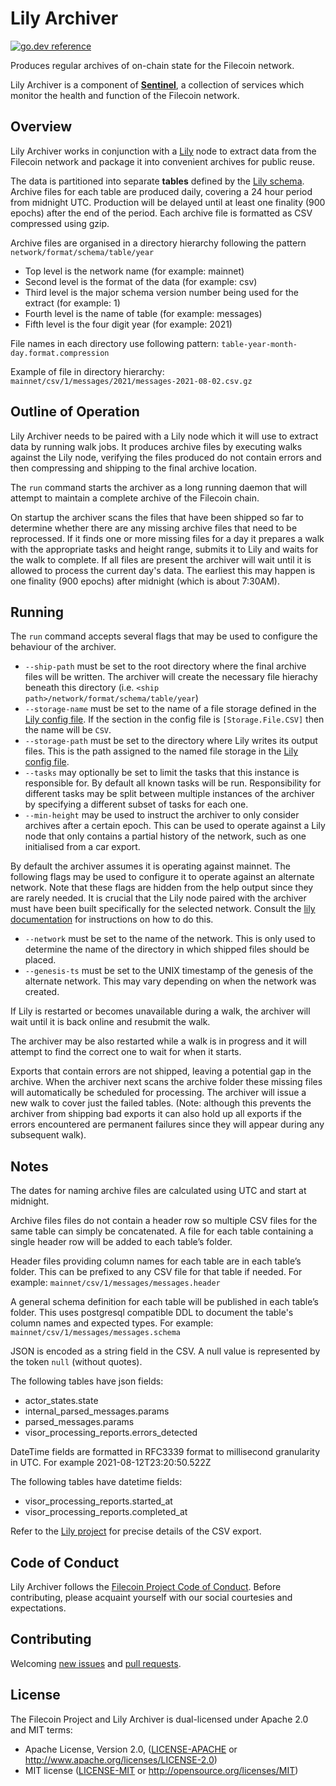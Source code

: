 # Lily Archiver
[![go.dev reference](https://img.shields.io/badge/go.dev-reference-007d9c?logo=go&logoColor=white&style=flat-square)](https://pkg.go.dev/github.com/filecoin-project/lily-archiver)

Produces regular archives of on-chain state for the Filecoin network.

Lily Archiver is a component of [**Sentinel**](https://github.com/filecoin-project/sentinel), a collection of services which monitor the health and function of the Filecoin network. 


## Overview

Lily Archiver works in conjunction with a [Lily](https://github.com/filecoin-project/lily) node to extract data from the Filecoin network and package it into convenient archives for public reuse.

The data is partitioned into separate **tables** defined by the [Lily schema](https://github.com/filecoin-project/lily/tree/master/schemas).
Archive files for each table are produced daily, covering a 24 hour period from midnight UTC. 
Production will be delayed until at least one finality (900 epochs) after the end of the period. 
Each archive file is formatted as CSV compressed using gzip.

Archive files are organised in a directory hierarchy following the pattern `network/format/schema/table/year`

 - Top level is the network name (for example: mainnet)
 - Second level is the format of the data (for example: csv)
 - Third level is the major schema version number being used for the extract (for example: 1)
 - Fourth level is the name of table (for example: messages)
 - Fifth level is the four digit year (for example: 2021)

File names in each directory use following pattern: `table-year-month-day.format.compression`

Example of file in directory hierarchy: `mainnet/csv/1/messages/2021/messages-2021-08-02.csv.gz`

## Outline of Operation

Lily Archiver needs to be paired with a Lily node which it will use to extract data by running walk jobs.
It produces archive files by executing walks against the Lily node, verifying the files produced do not contain errors and then compressing and shipping to the final archive location.

The `run` command starts the archiver as a long running daemon that will attempt to maintain a complete archive of the Filecoin chain.

On startup the archiver scans the files that have been shipped so far to determine whether there are any missing archive files that need to be reprocessed.
If it finds one or more missing files for a day it prepares a walk with the appropriate tasks and height range, submits it to Lily and waits for the walk to complete.
If all files are present the archiver will wait until it is allowed to process the current day's data. 
The earliest this may happen is one finality (900 epochs) after midnight (which is about 7:30AM).

## Running

The `run` command accepts several flags that may be used to configure the behaviour of the archiver.

 - `--ship-path` must be set to the root directory where the final archive files will be written. The archiver will create the necessary file hierachy beneath this directory (i.e. `<ship path>/network/format/schema/table/year`)
 - `--storage-name` must be set to the name of a file storage defined in the [Lily config file](https://lilium.sh/lily/setup.html#storage-definitions). If the section in the config file is `[Storage.File.CSV]` then the name will be `CSV`.
 - `--storage-path` must be set to the directory where Lily writes its output files. This is the path assigned to the named file storage in the [Lily config file](https://lilium.sh/lily/setup.html#storage-definitions).
 - `--tasks` may optionally be set to limit the tasks that this instance is responsible for. By default all known tasks will be run. Responsibility for different tasks may be split between multiple instances of the archiver by specifying a different subset of tasks for each one.
 - `--min-height` may be used to instruct the archiver to only consider archives after a certain epoch. This can be used to operate against a Lily node that only contains a partial history of the network, such as one initialised from a car export.

By default the archiver assumes it is operating against mainnet. The following flags may be used to configure it to operate against an alternate network. Note that these flags are hidden from the help output since they are rarely needed.
It is crucial that the Lily node paired with the archiver must have been built specifically for the selected network. Consult the [lily documentation](https://lilium.sh/lily/setup.html#build) for instructions on how to do this. 

 - `--network` must be set to the name of the network. This is only used to determine the name of the directory in which shipped files should be placed.
 - `--genesis-ts` must be set to the UNIX timestamp of the genesis of the alternate network. This may vary depending on when the network was created. 

If Lily is restarted or becomes unavailable during a walk, the archiver will wait until it is back online and resubmit the walk.

The archiver may be also restarted while a walk is in progress and it will attempt to find the correct one to wait for when it starts.

Exports that contain errors are not shipped, leaving a potential gap in the archive. When the archiver next scans the archive folder these missing files will automatically be scheduled for processing. The archiver will issue a new walk to cover just the failed tables. (Note: although this prevents the archiver from shipping bad exports it can also hold up all exports if the errors encountered are permanent failures since they will appear during any subsequent walk).

## Notes

The dates for naming archive files are calculated using UTC and start at midnight.

Archive files files do not contain a header row so multiple CSV files for the same table can simply be concatenated.
A file for each table containing a single header row will be added to each table’s folder.

Header files providing column names for each table are in each table’s folder.
This can be prefixed to any CSV file for that table if needed.
For example: `mainnet/csv/1/messages/messages.header`

A general schema definition for each table will be published in each table’s folder. 
This uses postgresql compatible DDL to document the table's column names and expected types. 
For example: `mainnet/csv/1/messages/messages.schema`

JSON is encoded as a string field in the CSV. A null value is represented by the token `null` (without quotes).

The following tables have json fields:
 - actor_states.state
 - internal_parsed_messages.params
 - parsed_messages.params
 - visor_processing_reports.errors_detected

DateTime fields are formatted in RFC3339 format to millisecond granularity in UTC. For example 2021-08-12T23:20:50.522Z

The following tables have datetime fields:
 - visor_processing_reports.started_at
 - visor_processing_reports.completed_at

Refer to the [Lily project](https://github.com/filecoin-project/lily) for precise details of the CSV export.

## Code of Conduct

Lily Archiver follows the [Filecoin Project Code of Conduct](https://github.com/filecoin-project/community/blob/master/CODE_OF_CONDUCT.md). Before contributing, please acquaint yourself with our social courtesies and expectations.


## Contributing

Welcoming [new issues](https://github.com/filecoin-project/lily-archiver/issues/new) and [pull requests](https://github.com/filecoin-project/lily-archiver/pulls).


## License

The Filecoin Project and Lily Archiver is dual-licensed under Apache 2.0 and MIT terms:

- Apache License, Version 2.0, ([LICENSE-APACHE](https://github.com/filecoin-project/sentinel-visor/blob/master/LICENSE-APACHE) or http://www.apache.org/licenses/LICENSE-2.0)
- MIT license ([LICENSE-MIT](https://github.com/filecoin-project/sentinel-visor/blob/master/LICENSE-MIT) or http://opensource.org/licenses/MIT)
